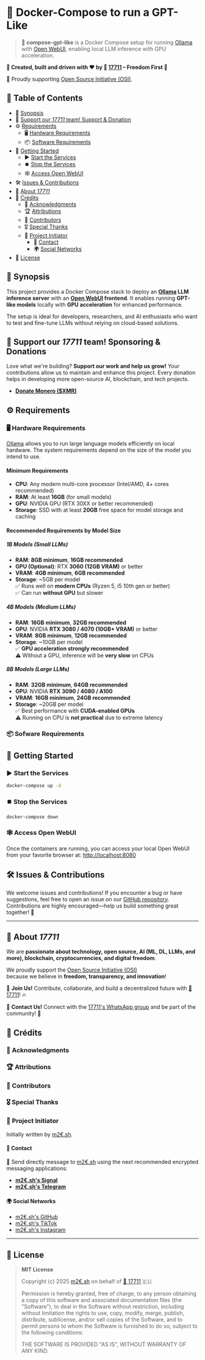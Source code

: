 # 👾 Docker-Compose to run a GPT-Like

> 🧠 **compose-gpt-like** is a Docker Compose setup for running [Ollama](https://ollama.com/) with [Open WebUI](https://docs.openwebui.com/), enabling local LLM inference with GPU acceleration.

**🚀 Created, built and driven with ❤️ by 👾 [17711](#team17711) – Freedom First 🗽**

🤝 Proudly supporting [Open Source Initiative (OSI)](https://opensource.org/).

## 📖 Table of Contents

- 📝 [Synopsis](#synopsis)
- 💖 [Support our *17711* team! Support & Donation](#support-donation)
- ⚙️ [Requirements](#requirements)
  - 🖥️ [Hardware Requirements](#hardware-requirements)
  - 📦 [Software Requirements](#software-requirements)
- 🚀 [Getting Started](#getting-started)
  - ▶️ [Start the Services](#start-the-services)
  - ⏹️ [Stop the Services](#stop-the-services)
  - 🕸️ [Access Open WebUI](#access-open-webui)
- 🛠 [Issues & Contributions](#issues-contributions)
- 👾 [About *17711*](#team17711)
- 🙏 [Crédits](#credits)
  - 🙏 [Acknowledgments](#acknowledgments)
  - 🏆 [Attributions](#attributions)
  - 👥 [Contributors](#contributors)
  - 🎖️ [Special Thanks](#special-thanks)
  - 🤯 [Project Initiator](#project-initiator)
    - 💬 [Contact](#project-initiator-contact)
    - 🌍 [Social Networks](#project-initiator-social-networks)
- 📜 [License](#license)

## 📝 <a name="synopsis" /> Synopsis 

This project provides a Docker Compose stack to deploy an **[Ollama](https://ollama.com/) LLM inference server** with an **[Open WebUI](https://docs.openwebui.com/) frontend**. It enables running **GPT-like models** locally with **GPU acceleration** for enhanced performance. 

The setup is ideal for developers, researchers, and AI enthusiasts who want to test and fine-tune LLMs without relying on cloud-based solutions.

## 💖 <a name="support-donation" /> Support our *17711* team! Sponsoring & Donations

Love what we're building? **Support our work and help us grow!** Your contributions allow us to maintain and enhance this project. Every donation helps in developing more open-source AI, blockchain, and tech projects.

- [**Donate Monero ($XMR)**](monero:86MoMUZRKD5He2ufmTpqpyj455aDpWi5N1vPgD9VMFi7Dr1MPY71mfQEMB4Wo49v6eRM6LVyoBaYqe1MsmSbXSEbKkAPWi1?tx_amount=0.1&tx_description=Donation)

## ⚙️ <a name="requirements" /> Requirements

### 🖥️ <a name="hardware-requirements" /> Hardware Requirements

[Ollama](https://ollama.com/) allows you to run large language models efficiently on local hardware. The system requirements depend on the size of the model you intend to use.

#### **Minimum Requirements**

- **CPU**: Any modern multi-core processor (Intel/AMD, 4+ cores recommended)
- **RAM**: At least **16GB** (for small models)
- **GPU**: NVIDIA GPU (RTX 30XX or better recommended)
- **Storage**: SSD with at least **20GB** free space for model storage and caching

#### **Recommended Requirements by Model Size**

##### **1B Models (Small LLMs)**
- **RAM**: **8GB minimum**, **16GB recommended**  
- **GPU (Optional)**: RTX **3060 (12GB VRAM)** or better  
- **VRAM**: **4GB minimum**, **6GB recommended**  
- **Storage**: ~5GB per model  
✅ Runs well on **modern CPUs** (Ryzen 5, i5 10th gen or better)  
✅ Can run **without GPU** but slower  

##### **4B Models (Medium LLMs)**

- **RAM**: **16GB minimum**, **32GB recommended**  
- **GPU**: NVIDIA **RTX 3080 / 4070 (10GB+ VRAM)** or better  
- **VRAM**: **8GB minimum**, **12GB recommended**  
- **Storage**: ~10GB per model  
✅ **GPU acceleration strongly recommended**  
⚠️ Without a GPU, inference will be **very slow** on CPUs  

##### **8B Models (Large LLMs)**

- **RAM**: **32GB minimum**, **64GB recommended**  
- **GPU**: NVIDIA **RTX 3090 / 4080 / A100**  
- **VRAM**: **16GB minimum**, **24GB recommended**  
- **Storage**: ~20GB per model  
✅ Best performance with **CUDA-enabled GPUs**  
⚠️ Running on CPU is **not practical** due to extreme latency

### <a name="software-requirements" /> 📦 Sofware Requirements

## <a name="getting-started" /> 🚀 Getting Started

### <a name="start-the-services" /> ▶️ Start the Services

```sh
docker-compose up -d
```

### <a name="stop-the-services" /> ⏹️ Stop the Services

```sh
docker-compose down
```

### <a name="access-open-webui" /> 🕸️ Access Open WebUI

Once the containers are running, you can access your local Open WebUI from your favorite browser at: [http://localhost:8080](http://localhost:8080)


## <a name="issues-contributions" />🛠 Issues & Contributions

We welcome issues and contributions! If you encounter a bug or have suggestions, feel free to open an issue on our [GitHub repository](https://github.com/m2e-sh/compose-gpt-like/issues). Contributions are highly encouraged—help us build something great together! 🚀

---

## <a name="team17711" /> 👾 About *17711*

We are **passionate about technology, open source, AI (ML, DL, LLMs, and more), blockchain, cryptocurrencies, and digital freedom**. 

We proudly support the [Open Source Initiative (OSI)](https://opensource.org/)  
because we believe in **freedom, transparency, and innovation**!

🤝 **Join Us!** Contribute, collaborate, and build a decentralized future with [👾 17711](#team17711)! 🔥

💌 **Contact Us!** Connect with the [17711's WhatsApp group](https://chat.whatsapp.com/BoA3qs7ORHs24MDIzjc2h5) and be part of the community! 🚀  

## <a name="credits" /> 🙏 Crédits

### <a name="acknowledgments" /> 🙏 Acknowledgments 

### <a name="attributions" /> 🏆 Attributions 

### <a name="contributors" /> 👥 Contributors

### <a name="special-thanks" /> 🎖️ Special Thanks 

### <a name="project-initiator" /> 🤯 Project Initiator

Initially written by [m2€.sh](https://github.com/m2e-sh).

#### <a name="project-initiator-contact" /> 💬 Contact

🔏 Send directly message to [m2€.sh](https://github.com/m2e-sh) using the next recommended encrypted messaging applications:

- **[m2€.sh's Signal](https://signal.me/#eu/EF-TgxysaGuczGODQO_YKVVwmPS_CE1f_3xT4MwDbmKuvxS0JjlK35IRLrH5ZDIf)**
- **[m2€.sh's Telegram](https://t.me/m2e_sh)**

#### <a name="project-initiator-social-networks" /> 🌍 Social Networks

- [m2€.sh's GitHub](https://github.com/m2e-sh)
- [m2€.sh's TikTok](https://www.tiktok.com/@m2e.sh)
- [m2€.sh's Instagram](https://instagram.com/m.2e.sh)

---

## 📜 License

>
> **MIT License** 
> 
> Copyright (c) 2025 [m2€.sh](https://github.com/m2e-sh) on behalf of [👾 17711](#) 🇪🇺
> 
> Permission is hereby granted, free of charge, to any person obtaining a copy
> of this software and associated documentation files (the "Software"), to deal
> in the Software without restriction, including without limitation the rights
> to use, copy, modify, merge, publish, distribute, sublicense, and/or sell
> copies of the Software, and to permit persons to whom the Software is
> furnished to do so, subject to the following conditions:
> 
> THE SOFTWARE IS PROVIDED "AS IS", WITHOUT WARRANTY OF ANY KIND.
> 





